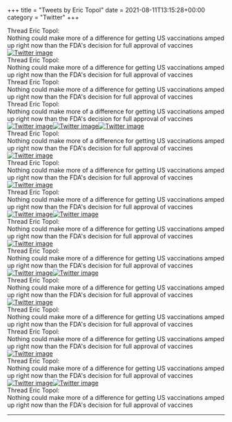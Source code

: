 +++
title = "Tweets by Eric Topol" 
date = 2021-08-11T13:15:28+00:00
category = "Twitter"
+++
<div class="tweet"> 
<div class="profile"> 
Thread Eric Topol: 
</div> 
<div class="tweet-content">Nothing could make more of a difference for getting US vaccinations amped up right now than the FDA's decision for full approval of vaccines</div></div><a href="E8gw2WxUUAITXQr.jpg"  ><img src="E8gw2WxUUAITXQr.jpg" alt="Twitter image" ></img></a><div class="tweet"> 
<div class="profile"> 
Thread Eric Topol: 
</div> 
<div class="tweet-content">Nothing could make more of a difference for getting US vaccinations amped up right now than the FDA's decision for full approval of vaccines</div></div><div class="tweet"> 
<div class="profile"> 
Thread Eric Topol: 
</div> 
<div class="tweet-content">Nothing could make more of a difference for getting US vaccinations amped up right now than the FDA's decision for full approval of vaccines</div></div><div class="tweet"> 
<div class="profile"> 
Thread Eric Topol: 
</div> 
<div class="tweet-content">Nothing could make more of a difference for getting US vaccinations amped up right now than the FDA's decision for full approval of vaccines</div></div><a href="E8hKW-xUUAkm5aS.jpg"  ><img src="E8hKW-xUUAkm5aS.jpg" alt="Twitter image" ></img></a><a href="E8hKZZLVEAQWL16.jpg"  ><img src="E8hKZZLVEAQWL16.jpg" alt="Twitter image" ></img></a><a href="E8hKbPPVgBEENDL.jpg"  ><img src="E8hKbPPVgBEENDL.jpg" alt="Twitter image" ></img></a><div class="tweet"> 
<div class="profile"> 
Thread Eric Topol: 
</div> 
<div class="tweet-content">Nothing could make more of a difference for getting US vaccinations amped up right now than the FDA's decision for full approval of vaccines</div></div><a href="E8hdr9pVEAI5cKE.jpg"  ><img src="E8hdr9pVEAI5cKE.jpg" alt="Twitter image" ></img></a><div class="tweet"> 
<div class="profile"> 
Thread Eric Topol: 
</div> 
<div class="tweet-content">Nothing could make more of a difference for getting US vaccinations amped up right now than the FDA's decision for full approval of vaccines</div></div><a href="E8iFfOhVcAMvAAt.jpg"  ><img src="E8iFfOhVcAMvAAt.jpg" alt="Twitter image" ></img></a><div class="tweet"> 
<div class="profile"> 
Thread Eric Topol: 
</div> 
<div class="tweet-content">Nothing could make more of a difference for getting US vaccinations amped up right now than the FDA's decision for full approval of vaccines</div></div><a href="E8iYmUsUcAQhIIY.jpg"  ><img src="E8iYmUsUcAQhIIY.jpg" alt="Twitter image" ></img></a><a href="E8iY3q1VoAI_pNJ.jpg"  ><img src="E8iY3q1VoAI_pNJ.jpg" alt="Twitter image" ></img></a><div class="tweet"> 
<div class="profile"> 
Thread Eric Topol: 
</div> 
<div class="tweet-content">Nothing could make more of a difference for getting US vaccinations amped up right now than the FDA's decision for full approval of vaccines</div></div><a href="E8ic44HWUAsA8zp.jpg"  ><img src="E8ic44HWUAsA8zp.jpg" alt="Twitter image" ></img></a><div class="tweet"> 
<div class="profile"> 
Thread Eric Topol: 
</div> 
<div class="tweet-content">Nothing could make more of a difference for getting US vaccinations amped up right now than the FDA's decision for full approval of vaccines</div></div><a href="E8ifHk8WEAELTyz.jpg"  ><img src="E8ifHk8WEAELTyz.jpg" alt="Twitter image" ></img></a><a href="E8id415XEAYQfp4.jpg"  ><img src="E8id415XEAYQfp4.jpg" alt="Twitter image" ></img></a><div class="tweet"> 
<div class="profile"> 
Thread Eric Topol: 
</div> 
<div class="tweet-content">Nothing could make more of a difference for getting US vaccinations amped up right now than the FDA's decision for full approval of vaccines</div></div><a href="E8i2HYZUYAE-lvE.png"  ><img src="E8i2HYZUYAE-lvE.png" alt="Twitter image" ></img></a><div class="tweet"> 
<div class="profile"> 
Thread Eric Topol: 
</div> 
<div class="tweet-content">Nothing could make more of a difference for getting US vaccinations amped up right now than the FDA's decision for full approval of vaccines</div></div><div class="tweet"> 
<div class="profile"> 
Thread Eric Topol: 
</div> 
<div class="tweet-content">Nothing could make more of a difference for getting US vaccinations amped up right now than the FDA's decision for full approval of vaccines</div></div><a href="E8jI2b_VEAEkkZg.jpg"  ><img src="E8jI2b_VEAEkkZg.jpg" alt="Twitter image" ></img></a><div class="tweet"> 
<div class="profile"> 
Thread Eric Topol: 
</div> 
<div class="tweet-content">Nothing could make more of a difference for getting US vaccinations amped up right now than the FDA's decision for full approval of vaccines</div></div><a href="E8jZHibVIAIeAbp.jpg"  ><img src="E8jZHibVIAIeAbp.jpg" alt="Twitter image" ></img></a><a href="E8jaP3tVcAIQQd9.jpg"  ><img src="E8jaP3tVcAIQQd9.jpg" alt="Twitter image" ></img></a><div class="tweet"> 
<div class="profile"> 
Thread Eric Topol: 
</div> 
<div class="tweet-content">Nothing could make more of a difference for getting US vaccinations amped up right now than the FDA's decision for full approval of vaccines</div></div>

---